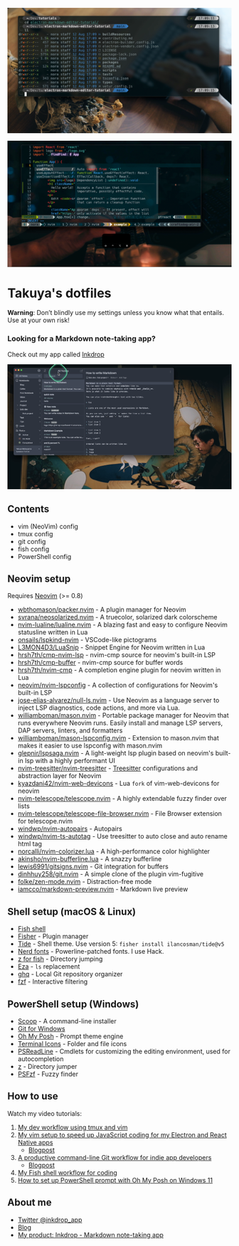 ![fish screenshot](./images/screenshot-1.png)

![nvim screenshot](./images/screenshot-neovim.png)

# Takuya's dotfiles

**Warning**: Don’t blindly use my settings unless you know what that entails. Use at your own risk!

### Looking for a Markdown note-taking app?

Check out my app called [Inkdrop](https://www.inkdrop.app/)

[![Inkdrop](./images/screenshot-inkdrop.png)](https://www.inkdrop.app/)

## Contents

- vim (NeoVim) config
- tmux config
- git config
- fish config
- PowerShell config

## Neovim setup

Requires [Neovim](https://neovim.io/) (>= 0.8)

- [wbthomason/packer.nvim](https://github.com/wbthomason/packer.nvim) - A plugin manager for Neovim
- [svrana/neosolarized.nvim](https://github.com/svrana/neosolarized.nvim) - A truecolor, solarized dark colorscheme
- [nvim-lualine/lualine.nvim](https://github.com/nvim-lualine/lualine.nvim) - A blazing fast and easy to configure Neovim statusline written in Lua
- [onsails/lspkind-nvim](https://github.com/onsails/lspkind-nvim) - VSCode-like pictograms
- [L3MON4D3/LuaSnip](https://github.com/L3MON4D3/LuaSnip) - Snippet Engine for Neovim written in Lua
- [hrsh7th/cmp-nvim-lsp](https://github.com/hrsh7th/cmp-nvim-lsp) - nvim-cmp source for neovim's built-in LSP
- [hrsh7th/cmp-buffer](https://github.com/hrsh7th/cmp-buffer) - nvim-cmp source for buffer words
- [hrsh7th/nvim-cmp](https://github.com/hrsh7th/nvim-cmp) - A completion engine plugin for neovim written in Lua
- [neovim/nvim-lspconfig](https://github.com/neovim/nvim-lspconfig) - A collection of configurations for Neovim's built-in LSP
- [jose-elias-alvarez/null-ls.nvim](https://github.com/jose-elias-alvarez/null-ls.nvim) - Use Neovim as a language server to inject LSP diagnostics, code actions, and more via Lua.
- [williamboman/mason.nvim](https://github.com/williamboman/mason.nvim) - Portable package manager for Neovim that runs everywhere Neovim runs. Easily install and manage LSP servers, DAP servers, linters, and formatters
- [williamboman/mason-lspconfig.nvim](https://github.com/williamboman/mason-lspconfig.nvim) - Extension to mason.nvim that makes it easier to use lspconfig with mason.nvim
- [glepnir/lspsaga.nvim](https://github.com/glepnir/lspsaga.nvim) - A light-weight lsp plugin based on neovim's built-in lsp with a highly performant UI
- [nvim-treesitter/nvim-treesitter](https://github.com/nvim-treesitter/nvim-treesitter) - [Treesitter](https://github.com/tree-sitter/tree-sitter) configurations and abstraction layer for Neovim
- [kyazdani42/nvim-web-devicons](https://github.com/kyazdani42/nvim-web-devicons) - Lua `fork` of vim-web-devicons for neovim
- [nvim-telescope/telescope.nvim](https://github.com/nvim-telescope/telescope.nvim) - A highly extendable fuzzy finder over lists
- [nvim-telescope/telescope-file-browser.nvim](https://github.com/nvim-telescope/telescope-file-browser.nvim) - File Browser extension for telescope.nvim
- [windwp/nvim-autopairs](https://github.com/windwp/nvim-autopairs) - Autopairs
- [windwp/nvim-ts-autotag](https://github.com/windwp/nvim-ts-autotag) - Use treesitter to auto close and auto rename html tag
- [norcalli/nvim-colorizer.lua](https://github.com/norcalli/nvim-colorizer.lua) - A high-performance color highlighter
- [akinsho/nvim-bufferline.lua](https://github.com/akinsho/nvim-bufferline.lua) - A snazzy bufferline
- [lewis6991/gitsigns.nvim](https://github.com/lewis6991/gitsigns.nvim) - Git integration for buffers
- [dinhhuy258/git.nvim](https://github.com/dinhhuy258/git.nvim) - A simple clone of the plugin vim-fugitive
- [folke/zen-mode.nvim](https://github.com/folke/zen-mode.nvim) - Distraction-free mode
- [iamcco/markdown-preview.nvim](https://github.com/iamcco/markdown-preview.nvim) - Markdown live preview

## Shell setup (macOS & Linux)

- [Fish shell](https://fishshell.com/)
- [Fisher](https://github.com/jorgebucaran/fisher) - Plugin manager
- [Tide](https://github.com/IlanCosman/tide) - Shell theme. Use version 5: `fisher install ilancosman/tide@v5`
- [Nerd fonts](https://github.com/ryanoasis/nerd-fonts) - Powerline-patched fonts. I use Hack.
- [z for fish](https://github.com/jethrokuan/z) - Directory jumping
- [Eza](https://github.com/eza-community/eza) - `ls` replacement
- [ghq](https://github.com/x-motemen/ghq) - Local Git repository organizer
- [fzf](https://github.com/PatrickF1/fzf.fish) - Interactive filtering

## PowerShell setup (Windows)

- [Scoop](https://scoop.sh/) - A command-line installer
- [Git for Windows](https://gitforwindows.org/)
- [Oh My Posh](https://ohmyposh.dev/) - Prompt theme engine
- [Terminal Icons](https://github.com/devblackops/Terminal-Icons) - Folder and file icons
- [PSReadLine](https://docs.microsoft.com/en-us/powershell/module/psreadline/) - Cmdlets for customizing the editing environment, used for autocompletion
- [z](https://www.powershellgallery.com/packages/z) - Directory jumper
- [PSFzf](https://github.com/kelleyma49/PSFzf) - Fuzzy finder

## How to use

Watch my video tutorials:

1. [My dev workflow using tmux and vim](https://www.youtube.com/watch?v=sSOfr2MtRU8&list=PLxQA0uNgQDCICMRwlOzWAZBPL05XBC_br&index=10)
2. [My vim setup to speed up JavaScript coding for my Electron and React Native apps](https://www.youtube.com/watch?v=UZBjt04y4Oo&list=PLxQA0uNgQDCICMRwlOzWAZBPL05XBC_br&index=3)
   - [Blogpost](https://dev.to/craftzdog/my-vim-setup-to-speed-up-javascript-coding-for-my-electron-and-react-native-apps-4ebp)
3. [A productive command-line Git workflow for indie app developers](https://www.youtube.com/watch?v=qKpY7t5m35k&list=PLxQA0uNgQDCICMRwlOzWAZBPL05XBC_br&index=4)
   - [Blogpost](https://dev.to/craftzdog/a-productive-command-line-git-workflow-for-indie-app-developers-k7d)
4. [My Fish shell workflow for coding](https://www.youtube.com/watch?v=KKxhf50FIPI)
5. [How to set up PowerShell prompt with Oh My Posh on Windows 11](https://www.youtube.com/watch?v=5-aK2_WwrmM)

## About me

- [Twitter @inkdrop_app](https://twitter.com/inkdrop_app)
- [Blog](https://blog.inkdrop.app/)
- [My product: Inkdrop - Markdown note-taking app](https://www.inkdrop.app/)
